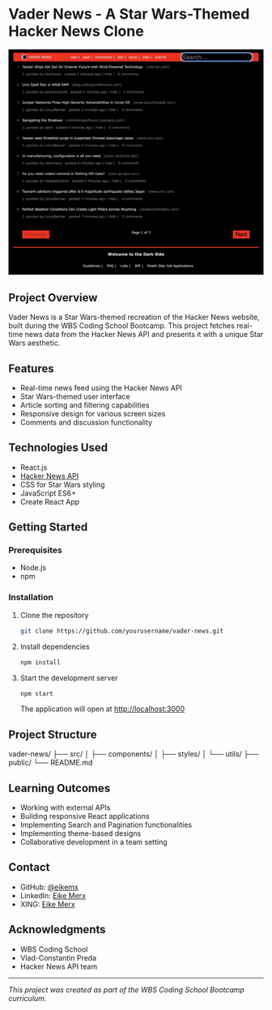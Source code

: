 # Vader News - A Star Wars-Themed Hacker News Clone

![vader news](./src/img/vader_news_screenshot.png)

## Project Overview
Vader News is a Star Wars-themed recreation of the Hacker News website, built during the WBS Coding School Bootcamp. This project fetches real-time news data from the Hacker News API and presents it with a unique Star Wars aesthetic.

## Features
- Real-time news feed using the Hacker News API
- Star Wars-themed user interface
- Article sorting and filtering capabilities
- Responsive design for various screen sizes
- Comments and discussion functionality

## Technologies Used
- React.js
- [Hacker News API](https://hn.algolia.com/api)
- CSS for Star Wars styling
- JavaScript ES6+
- Create React App

## Getting Started

### Prerequisites
- Node.js
- npm

### Installation
1. Clone the repository
   ```bash
   git clone https://github.com/yourusername/vader-news.git
   ```
2. Install dependencies
   ```bash
   npm install
   ```
3. Start the development server
   ```bash
   npm start
   ```
   The application will open at [http://localhost:3000](http://localhost:3000)

## Project Structure
vader-news/
├── src/
│ ├── components/
│ ├── styles/
│ └── utils/
├── public/
└── README.md

## Learning Outcomes
- Working with external APIs
- Building responsive React applications
- Implementing Search and Pagination functionalities
- Implementing theme-based designs
- Collaborative development in a team setting

## Contact
- GitHub: [@eikemx](https://github.com/eikemx)
- LinkedIn: [Eike Merx](https://www.linkedin.com/in/eike-merx-50b111216/)
- XING: [Eike Merx](https://www.xing.com/profile/Eike_Merx/web_profiles)

## Acknowledgments
- WBS Coding School
- Vlad-Constantin Preda
- Hacker News API team

---
*This project was created as part of the WBS Coding School Bootcamp curriculum.*